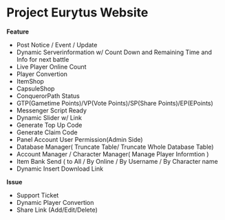 # Project Eurytus Website

**Feature**

- Post Notice / Event / Update
- Dynamic Serverinformation w/ Count Down and Remaining Time and Info for next battle
- Live Player Online Count
- Player Convertion
- ItemShop
- CapsuleShop
- ConquerorPath Status
- GTP(Gametime Points)/VP(Vote Points)/SP(Share Points)/EP(EPoints)
- Messenger Script Ready
- Dynamic Slider w/ Link
- Generate Top Up Code
- Generate Claim Code
- Panel Account User Permission(Admin Side)
- Database Manager( Truncate Table/ Truncate Whole Database Table)
- Account Manager / Character Manager( Manage Player Informtion )
- Item Bank Send ( to All / By Online / By Username / By Character name
- Dynamic Insert Download Link



**Issue**
- Support Ticket
- Dynamic Player Convertion
- Share Link (Add/Edit/Delete)


